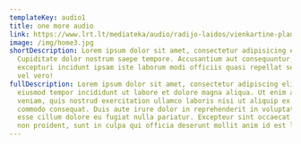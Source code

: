 ```yaml
---
templateKey: audio1
title: one more audio
link: https://www.lrt.lt/mediateka/audio/radijo-laidos/vienkartine-planeta
image: /img/home3.jpg
shortDescription: Lorem ipsum dolor sit amet, consectetur adipisicing elit.
  Cupiditate dolor nostrum saepe tempore. Accusantium aut consequuntur, error,
  excepturi incidunt ipsam iste laborum modi officiis quasi repellat sed totam
  vel vero!
fullDescription: Lorem ipsum dolor sit amet, consectetur adipiscing elit, sed do
  eiusmod tempor incididunt ut labore et dolore magna aliqua. Ut enim ad minim
  veniam, quis nostrud exercitation ullamco laboris nisi ut aliquip ex ea
  commodo consequat. Duis aute irure dolor in reprehenderit in voluptate velit
  esse cillum dolore eu fugiat nulla pariatur. Excepteur sint occaecat cupidatat
  non proident, sunt in culpa qui officia deserunt mollit anim id est laborum
---
```

